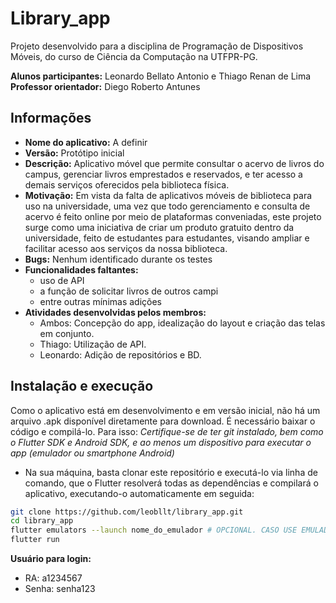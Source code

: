 # Library_app

Projeto desenvolvido para a disciplina de Programação de Dispositivos Móveis, do curso de Ciência da Computação na UTFPR-PG.

 **Alunos participantes:**  Leonardo Bellato Antonio e Thiago Renan de Lima
 **Professor orientador:**  Diego Roberto Antunes

## Informações

- **Nome do aplicativo:** A definir
- **Versão:** Protótipo inicial
- **Descrição:** Aplicativo móvel que permite consultar o acervo de livros do campus, gerenciar livros emprestados e reservados, e ter acesso a demais serviços oferecidos pela biblioteca física.
- **Motivação:** Em vista da falta de aplicativos móveis de biblioteca para uso na universidade, uma vez que todo gerenciamento e consulta de acervo é feito online por meio de plataformas conveniadas, este projeto surge como uma iniciativa de criar um produto gratuito dentro da universidade, feito de estudantes para estudantes, visando ampliar e facilitar acesso aos serviços da nossa biblioteca.
- **Bugs:** Nenhum identificado durante os testes
- **Funcionalidades faltantes:**
    - uso de API
    - a função de solicitar livros de outros campi
    - entre outras mínimas adições 
- **Atividades desenvolvidas pelos membros:**
    - Ambos: Concepção do app, idealização do layout e criação das telas em conjunto.
    - Thiago: Utilização de API.
    - Leonardo: Adição de repositórios e BD.


## Instalação e execução

Como o aplicativo está em desenvolvimento e em versão inicial, não há um arquivo .apk disponível diretamente para download. É necessário baixar o código e compilá-lo. Para isso:
*Certifique-se de ter git instalado, bem como o Flutter SDK e Android SDK, e ao menos um dispositivo para executar o app (emulador ou smartphone Android)*

- Na sua máquina, basta clonar este repositório e executá-lo via linha de comando, que o Flutter resolverá todas as dependências e compilará o aplicativo, executando-o automaticamente em seguida:

```sh
git clone https://github.com/leobllt/library_app.git
cd library_app
flutter emulators --launch nome_do_emulador # OPCIONAL. CASO USE EMULADORES, SUBSTITUA PELO NOME DO MESMO
flutter run
```

**Usuário para login:**
* RA: a1234567
* Senha: senha123 
